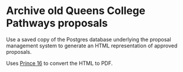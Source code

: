 # Archive old Queens College Pathways proposals

Use a saved copy of the Postgres database underlying the proposal management system to generate an HTML representation of approved proposals.

Uses <a href="https://princexml.com">Prince 16</a> to convert the HTML to PDF.

